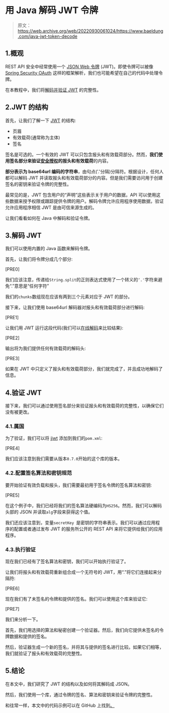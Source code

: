 # 用 Java 解码 JWT 令牌

> 原文：<https://web.archive.org/web/20220930061024/https://www.baeldung.com/java-jwt-token-decode>

## 1.概观

REST API 安全中经常使用一个 [JSON Web 令牌](https://web.archive.org/web/20221013062022/https://tools.ietf.org/html/rfc7519) (JWT)。即使令牌可以被像 [Spring Security OAuth](/web/20221013062022/https://www.baeldung.com/spring-security-5-oauth2-login) 这样的框架解析，我们也可能希望在自己的代码中处理令牌。

在本教程中，我们将[解码并验证 JWT](https://web.archive.org/web/20221013062022/https://jwt.io/) 的完整性。

## 2.JWT 的结构

首先，让我们了解一下 [JWT](https://web.archive.org/web/20221013062022/https://datatracker.ietf.org/doc/html/rfc7519#section-3) 的结构:

*   页眉
*   有效载荷(通常称为主体)
*   签名

签名是可选的。一个有效的 JWT 可以只包含报头和有效载荷部分。然而，**我们使用签名部分来验证[安全授权](/web/20221013062022/https://www.baeldung.com/java-json-web-tokens-jjwt)的报头和有效载荷**的内容。

**部分表示为 base64url 编码的字符串**，由句点('.'分隔)分隔符。根据设计，任何人都可以解码 JWT 并读取报头和有效载荷部分的内容。但是我们需要访问用于创建签名的密钥来验证令牌的完整性。

最常见的是，JWT 包含用户的“声明”这些表示关于用户的数据，API 可以使用这些数据来授予权限或跟踪提供令牌的用户。解码令牌允许应用程序使用数据，验证允许应用程序相信 JWT 是由可信来源生成的。

让我们看看如何在 Java 中解码和验证令牌。

## 3.解码 JWT

我们可以使用内置的 Java 函数来解码令牌。

首先，让我们将令牌分成几个部分:

[PRE0]

我们应该注意，传递给`String.split`的正则表达式使用了一个转义的`‘.'`字符来避免“.”意思是“任何字符”

我们的`chunks`数组现在应该有两到三个元素对应于 JWT 的部分。

接下来，让我们使用 base64url 解码器对报头和有效载荷部分进行解码:

[PRE1]

让我们用 JWT 运行这段代码(我们可以[在线解码](https://web.archive.org/web/20221013062022/https://jwt.io/#encoded-jwt)来比较结果):

[PRE2]

输出将为我们提供任何有效载荷的解码头:

[PRE3]

如果在 JWT 中只定义了报头和有效载荷部分，我们就完成了，并且成功地解码了信息。

## 4.验证 JWT

接下来，我们可以通过使用签名部分来验证报头和有效载荷的完整性，以确保它们没有被更改。

### 4.1.属国

为了验证，我们可以将 [jjwt](https://web.archive.org/web/20221013062022/https://search.maven.org/artifact/io.jsonwebtoken/jjwt) 添加到我们的`pom.xml`:

[PRE4]

我们应该注意到我们需要从版本`0.7.0`开始的这个库的版本。

### 4.2.配置签名算法和密钥规范

要开始验证有效负载和报头，我们需要最初用于签名令牌的签名算法和密钥:

[PRE5]

在这个例子中，我们已经将我们的签名算法硬编码为`HS256`。然而，我们可以解码头部的 JSON 并读取`alg`字段来获得这个值。

我们还应该注意到，变量`secretKey `是密钥的字符串表示。我们可以通过应用程序的配置或者通过发布 JWT 的服务所公开的 REST API 来将它提供给我们的应用程序。

### 4.3.执行验证

现在我们已经有了签名算法和密钥，我们可以开始执行验证了。

让我们将报头和有效载荷重新组合成一个无符号的 JWT，用“.”将它们连接起来分隔符:

[PRE6]

现在我们有了未签名的令牌和提供的签名。我们可以使用这个库来验证它:

[PRE7]

我们来分析一下。

首先，我们用选择的算法和秘密创建一个验证器。然后，我们向它提供未签名的令牌数据和提供的签名。

然后，验证器生成一个新的签名，并将其与提供的签名进行比较。如果它们相等，我们就验证了报头和有效载荷的完整性。

## 5.结论

在本文中，我们研究了 JWT 的结构以及如何将其解码成 JSON。

然后，我们使用一个库，通过令牌的签名、算法和密钥来验证令牌的完整性。

和往常一样，本文中的代码示例可以在 GitHub 上找到[。](https://web.archive.org/web/20221013062022/https://github.com/eugenp/tutorials/tree/master/security-modules/jjwt)